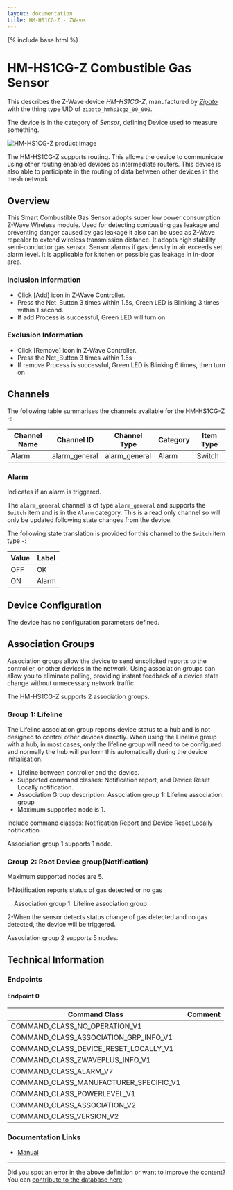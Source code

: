 ```yaml
---
layout: documentation
title: HM-HS1CG-Z - ZWave
---
```


{% include base.html %}

# HM-HS1CG-Z Combustible Gas Sensor
This describes the Z-Wave device *HM-HS1CG-Z*, manufactured by *[Zipato](http://www.zipato.com/)* with the thing type UID of ```zipato_hmhs1cgz_00_000```.

The device is in the category of *Sensor*, defining Device used to measure something.

![HM-HS1CG-Z product image](https://opensmarthouse.org/zwavedatabase/963/image/)


The HM-HS1CG-Z supports routing. This allows the device to communicate using other routing enabled devices as intermediate routers.  This device is also able to participate in the routing of data between other devices in the mesh network.

## Overview

This Smart Combustible Gas Sensor adopts super low power consumption Z-Wave Wireless module. Used for detecting combusting gas leakage and preventing danger caused by gas leakage it also can be used as Z-Wave repealer to extend wireless transmission distance. It adopts high stability semi-conductor gas sensor. Sensor alarms if gas density in air exceeds set alarm level. It is applicable for kitchen or possible gas leakage in in-door area.

### Inclusion Information

  * Click [Add] icon in Z-Wave Controller.
  * Press the Net_Button 3 times within 1.5s, Green LED is Blinking 3 times within 1 second.
  * If add Process is successful, Green LED will turn on

### Exclusion Information

  * Click [Remove] icon in Z-Wave Controller.
  * Press the Net_Button 3 times within 1.5s
  * If remove Process is successful, Green LED is Blinking 6 times, then turn on

## Channels

The following table summarises the channels available for the HM-HS1CG-Z -:

| Channel Name | Channel ID | Channel Type | Category | Item Type |
|--------------|------------|--------------|----------|-----------|
| Alarm | alarm_general | alarm_general | Alarm | Switch | 

### Alarm
Indicates if an alarm is triggered.

The ```alarm_general``` channel is of type ```alarm_general``` and supports the ```Switch``` item and is in the ```Alarm``` category. This is a read only channel so will only be updated following state changes from the device.

The following state translation is provided for this channel to the ```Switch``` item type -:

| Value | Label     |
|-------|-----------|
| OFF | OK |
| ON | Alarm |



## Device Configuration

The device has no configuration parameters defined.

## Association Groups

Association groups allow the device to send unsolicited reports to the controller, or other devices in the network. Using association groups can allow you to eliminate polling, providing instant feedback of a device state change without unnecessary network traffic.

The HM-HS1CG-Z supports 2 association groups.

### Group 1: Lifeline

The Lifeline association group reports device status to a hub and is not designed to control other devices directly. When using the Lineline group with a hub, in most cases, only the lifeline group will need to be configured and normally the hub will perform this automatically during the device initialisation.
  * Lifeline between controller and the device.
  * Supported command classes: Notification report, and Device Reset Locally notification.
  * Association Group description: Association group 1: Lifeline association group
  * Maximum supported node is 1.

Include command classes: Notification Report and Device Reset Locally notification.

Association group 1 supports 1 node.

### Group 2: Root Device group(Notification)

Maximum supported nodes are 5.  
  
1-Notification reports status of gas detected or no gas  
  
    Association group 1: Lifeline association group  
  
2-When the sensor detects status change of gas detected and no gas detected, the device will be triggered.

Association group 2 supports 5 nodes.

## Technical Information

### Endpoints

#### Endpoint 0

| Command Class | Comment |
|---------------|---------|
| COMMAND_CLASS_NO_OPERATION_V1| |
| COMMAND_CLASS_ASSOCIATION_GRP_INFO_V1| |
| COMMAND_CLASS_DEVICE_RESET_LOCALLY_V1| |
| COMMAND_CLASS_ZWAVEPLUS_INFO_V1| |
| COMMAND_CLASS_ALARM_V7| |
| COMMAND_CLASS_MANUFACTURER_SPECIFIC_V1| |
| COMMAND_CLASS_POWERLEVEL_V1| |
| COMMAND_CLASS_ASSOCIATION_V2| |
| COMMAND_CLASS_VERSION_V2| |

### Documentation Links

* [Manual](https://opensmarthouse.org/zwavedatabase/963/reference/hm-hs1cg-z-USER-MANUAL.pdf)

---

Did you spot an error in the above definition or want to improve the content?
You can [contribute to the database here](https://opensmarthouse.org/zwavedatabase/963).
